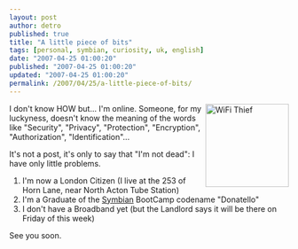 ```yaml
---
layout: post
author: detro
published: true
title: "A little piece of bits"
tags: [personal, symbian, curiosity, uk, english]
date: "2007-04-25 01:00:20"
published: "2007-04-25 01:00:20"
updated: "2007-04-25 01:00:20"
permalink: /2007/04/25/a-little-piece-of-bits/
---
```


<img src="http://www.wifieducationbureau.org/atrisk.jpg" alt="WiFi Thief" width="150" align="right" />
I don't know HOW but... I'm online. Someone, for my luckyness, doesn't know the meaning of the words like "Security", "Privacy", "Protection", "Encryption", "Authorization", "Identification"...

It's not a post, it's only to say that "I'm not dead": I have only little problems.
<ol>
<li>I'm now a London Citizen (I live at the 253 of Horn Lane, near North Acton Tube Station)</li>
<li>I'm a Graduate of the <a href="http://www.symbian.com/">Symbian</a> BootCamp codename "Donatello"</li>
<li>I don't have a Broadband yet (but the Landlord says it will be there on Friday of this week)</li>
</ol>

See you soon.
